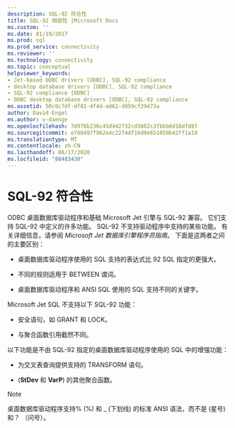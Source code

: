 ```yaml
---
description: SQL-92 符合性
title: SQL-92 相容性 |Microsoft Docs
ms.custom: ''
ms.date: 01/19/2017
ms.prod: sql
ms.prod_service: connectivity
ms.reviewer: ''
ms.technology: connectivity
ms.topic: conceptual
helpviewer_keywords:
- Jet-based ODBC drivers [ODBC], SQL-92 compliance
- desktop database drivers [ODBC], SQL-92 compliance
- SQL-92 compliance [ODBC]
- ODBC desktop database drivers [ODBC], SQL-92 compliance
ms.assetid: 50c8c7df-df01-4f4d-ad62-d059cf29d73a
author: David-Engel
ms.author: v-daenge
ms.openlocfilehash: 7d978b236c45d442732cd3602c3fbbb6d16dfd8f
ms.sourcegitcommit: e700497f962e4c2274df16d9e651059b42ff1a10
ms.translationtype: MT
ms.contentlocale: zh-CN
ms.lasthandoff: 08/17/2020
ms.locfileid: "88483430"
---
```

# <a name="sql-92-compliance"></a>SQL-92 符合性
ODBC 桌面数据库驱动程序和基础 Microsoft Jet 引擎与 SQL-92 兼容。 它们支持 SQL-92 中定义的许多功能。 SQL-92 不支持驱动程序中支持的某些功能。 有关详细信息，请参阅 *Microsoft Jet 数据库引擎程序员指南*。 下面是这两者之间的主要区别：  
  
-   桌面数据库驱动程序使用的 SQL 支持的表达式比 92 SQL 指定的更强大。  
  
-   不同的规则适用于 BETWEEN 谓词。  
  
-   桌面数据库驱动程序和 ANSI SQL 使用的 SQL 支持不同的关键字。  
  
 Microsoft Jet SQL 不支持以下 SQL-92 功能：  
  
-   安全语句，如 GRANT 和 LOCK。  
  
-   与聚合函数引用截然不同。  
  
 以下功能是不由 SQL-92 指定的桌面数据库驱动程序使用的 SQL 中的增强功能：  
  
-   为交叉表查询提供支持的 TRANSFORM 语句。  
  
-    (**StDev** 和 **VarP**) 的其他聚合函数。  
  
> [!NOTE]  
>  桌面数据库驱动程序支持% (%) 和 _ (下划线) 的标准 ANSI 语法，而不是 (星号) 和？ （问号）。
